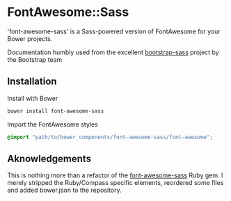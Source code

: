 # FontAwesome::Sass

'font-awesome-sass' is a Sass-powered version of FontAwesome for your Bower projects. 
 
 Documentation humbly used from the excellent [bootstrap-sass](https://github.com/twbs/bootstrap-sass) 
 project by the Bootstrap team 

## Installation

Install with Bower

```sh
bower install font-awesome-sass
```

Import the FontAwesome styles

```scss
@import "path/to/bower_components/font-awesome-sass/font-awesome";
```

## Aknowledgements

This is nothing more than a refactor of the [font-awesome-sass](https://github.com/FortAwesome/font-awesome-sass)
Ruby gem. I merely stripped the Ruby/Compass specific elements, reordered some files and added bower.json to the
repository.
